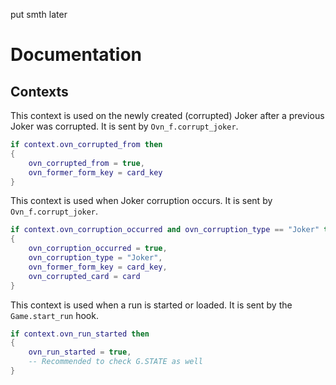 put smth later

# Documentation
## Contexts
This context is used on the newly created (corrupted) Joker after a previous Joker was corrupted. It is sent by `Ovn_f.corrupt_joker`.
```lua
if context.ovn_corrupted_from then
{
    ovn_corrupted_from = true,
    ovn_former_form_key = card_key
}
```

This context is used when Joker corruption occurs. It is sent by `Ovn_f.corrupt_joker`.
```lua
if context.ovn_corruption_occurred and ovn_corruption_type == "Joker" then
{
    ovn_corruption_occurred = true,
    ovn_corruption_type = "Joker",
    ovn_former_form_key = card_key,
    ovn_corrupted_card = card
}
```

This context is used when a run is started or loaded. It is sent by the `Game.start_run` hook.
```lua
if context.ovn_run_started then
{
    ovn_run_started = true,
    -- Recommended to check G.STATE as well
}
```